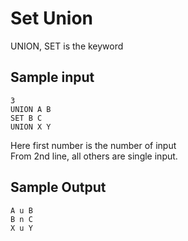 # Set Union
UNION, SET is the keyword
## Sample input
```
3  
UNION A B  
SET B C  
UNION X Y 
```
Here first number is the number of input  
From 2nd line, all others are single input.

## Sample Output
```
A u B
B n C
X u Y
```
